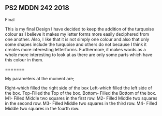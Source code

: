 ## PS2 MDDN 242 2018

Final

This is my final Design I have decided to keep the addition of the turquoise colour as I believe it makes my letter forms more easily deciphered from one another. Also, I like that it is not simply one colour and also that only some shapes include the turquoise and others do not because I think it creates more interesting letterforms. Furthermore, it makes words as a whole more interesting to look at as there are only some parts which have this colour in them.





=======

My parameters at the moment are;

Right-which filled the right side of the box
Left-which filled the left side of the box.
Top-Filled the Top of the box.
Bottom- Filled the Bottom of the box.
M1- Filled Middle two squares in the first row.
M2- Filled Middle two squares in the second row.
M3- Filled Middle two squares in the third row.
M4- Filled Middle two squares in the fourth row.
